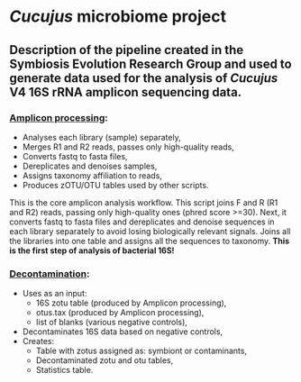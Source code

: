 # _Cucujus_ microbiome project
## Description of the pipeline created in the Symbiosis Evolution Research Group and used to generate data used for the analysis of _Cucujus_ V4 16S rRNA amplicon sequencing data.

### [Amplicon processing](https://github.com/MikeCollasa/Cucujus_project/blob/main/Amplicon%20processing):
- Analyses each library (sample) separately,
- Merges R1 and R2 reads, passes only high-quality reads,
- Converts fastq to fasta files,
- Dereplicates and denoises samples,
- Assigns taxonomy affiliation to reads,
- Produces zOTU/OTU tables used by other scripts.

This is the core amplicon analysis workflow. 
This script joins F and R (R1 and R2) reads, passing only high-quality ones (phred score >=30). 
Next, it converts fastq to fasta files and dereplicates and denoise sequences in each library separately to avoid losing biologically relevant signals.
Joins all the libraries into one table and assigns all the sequences to taxonomy.
**This is the first step of analysis of bacterial 16S!** 

### [Decontamination](https://github.com/Symbiosis-JU/Philaenus-Microbiota-Project/blob/main/Decontamination):
- Uses as an input:
  - 16S zotu table (produced by Amplicon processing),
  - otus.tax (produced by Amplicon processing),
  - list of blanks (various negative controls),
- Decontaminates 16S data based on negative controls,
- Creates:
  - Table with zotus assigned as: symbiont or contaminants,
  - Decontaminated zotu and otu tables,
  - Statistics table.

